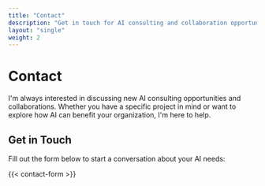 ```yaml
---
title: "Contact"
description: "Get in touch for AI consulting and collaboration opportunities"
layout: "single"
weight: 2
---
```


# Contact

I'm always interested in discussing new AI consulting opportunities and collaborations. Whether you have a specific project in mind or want to explore how AI can benefit your organization, I'm here to help.

## Get in Touch

Fill out the form below to start a conversation about your AI needs:

{{< contact-form >}}
